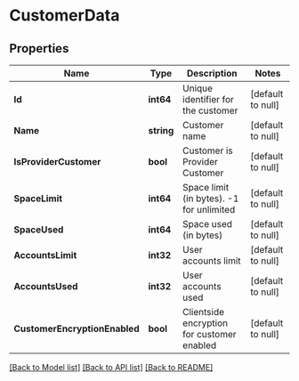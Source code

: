 # CustomerData

## Properties
Name | Type | Description | Notes
------------ | ------------- | ------------- | -------------
**Id** | **int64** | Unique identifier for the customer | [default to null]
**Name** | **string** | Customer name | [default to null]
**IsProviderCustomer** | **bool** | Customer is Provider Customer | [default to null]
**SpaceLimit** | **int64** | Space limit (in bytes). -1 for unlimited | [default to null]
**SpaceUsed** | **int64** | Space used (in bytes) | [default to null]
**AccountsLimit** | **int32** | User accounts limit | [default to null]
**AccountsUsed** | **int32** | User accounts used | [default to null]
**CustomerEncryptionEnabled** | **bool** | Clientside encryption for customer enabled | [default to null]

[[Back to Model list]](../README.md#documentation-for-models) [[Back to API list]](../README.md#documentation-for-api-endpoints) [[Back to README]](../README.md)

